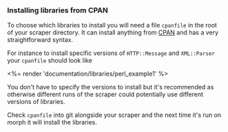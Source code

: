 ### Installing libraries from CPAN

To choose which libraries to install you will need a file `cpanfile` in the root of your scraper
directory. It can install anything from [CPAN](http://www.cpan.org/) and has a very straightforward syntax.

For instance to install specific versions of `HTTP::Message` and `XML::Parser` your `cpanfile` should
look like

<%= render 'documentation/libraries/perl_example1' %>

You don't have to specify the versions to install but it's recommended as otherwise different
runs of the scraper could potentially use different versions of libraries.

Check `cpanfile` into git alongside your scraper and the next time it's run on morph it will install
the libraries.
